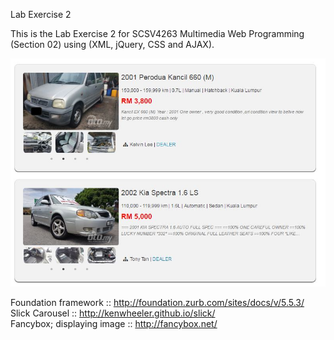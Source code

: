 Lab Exercise 2 

This is the Lab Exercise 2 for SCSV4263 Multimedia Web Programming (Section 02) using (XML, jQuery, CSS and AJAX).<br>

![Alt text](Capture.JPG)

Foundation framework :: http://foundation.zurb.com/sites/docs/v/5.5.3/ <br>
Slick Carousel :: http://kenwheeler.github.io/slick/<br>
Fancybox; displaying image :: http://fancybox.net/
